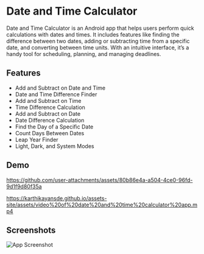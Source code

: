 
# Date and Time Calculator

Date and Time Calculator is an Android app that helps users perform quick calculations with dates and times. It includes features like finding the difference between two dates, adding or subtracting time from a specific date, and converting between time units. With an intuitive interface, it’s a handy tool for scheduling, planning, and managing deadlines.
## Features

- Add and Subtract on Date and Time
- Date and Time Difference Finder
- Add and Subtract on Time
- Time Difference Calculation
- Add and Subtract on Date
- Date Difference Calculation
- Find the Day of a Specific Date
- Count Days Between Dates
- Leap Year Finder
- Light, Dark, and System Modes

## Demo


https://github.com/user-attachments/assets/80b86e4a-a504-4ce0-96fd-9d1f9d80f35a


https://karthikayansde.github.io/assets-site/assets/video%20of%20date%20and%20time%20calculator%20app.mp4
## Screenshots

![App Screenshot](https://via.placeholder.com/468x300?text=App+Screenshot+Here)

